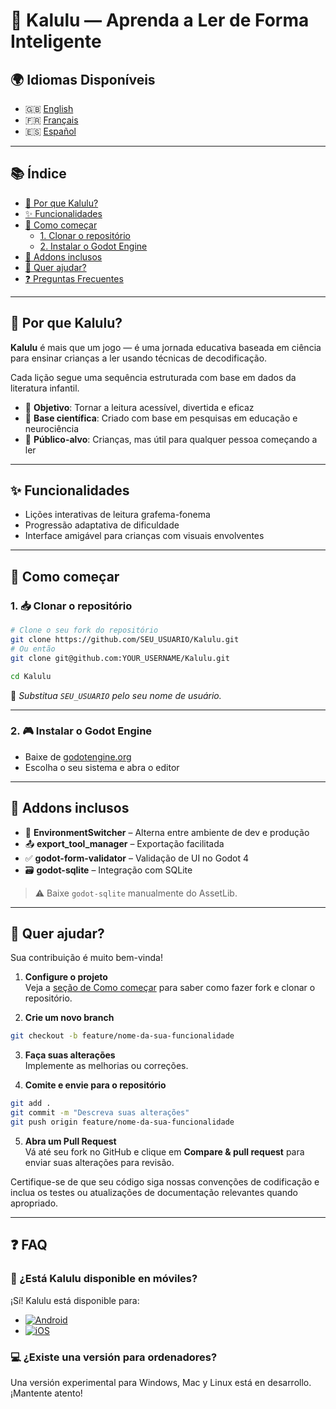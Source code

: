 # 📖 Kalulu — Aprenda a Ler de Forma Inteligente

## 🌍 Idiomas Disponíveis

- 🇬🇧 [English](README.md)
- 🇫🇷 [Français](README.fr.md)
- 🇪🇸 [Español](README.es.md)

---

## 📚 Índice

- [🧠 Por que Kalulu?](#por-que-kalulu)
- [✨ Funcionalidades](#funcionalidades)
- [🚀 Como começar](#como-começar)
  - [1. Clonar o repositório](#1-clonar-o-repositório)
  - [2. Instalar o Godot Engine](#2-instalar-o-godot-engine)
- [🧩 Addons inclusos](#-addons-inclusos)
- [🤝 Quer ajudar?](#-quer-ajudar-)
- [❓ Preguntas Frecuentes](#faq)

---

## 🧠 Por que Kalulu?

**Kalulu** é mais que um jogo — é uma jornada educativa baseada em ciência para ensinar crianças a ler usando técnicas de decodificação.

Cada lição segue uma sequência estruturada com base em dados da literatura infantil.

- 🎯 **Objetivo**: Tornar a leitura acessível, divertida e eficaz  
- 🌟 **Base científica**: Criado com base em pesquisas em educação e neurociência  
- 👶 **Público-alvo**: Crianças, mas útil para qualquer pessoa começando a ler

---

## ✨ Funcionalidades

- Lições interativas de leitura grafema-fonema
- Progressão adaptativa de dificuldade
- Interface amigável para crianças com visuais envolventes

---

## 🚀 Como começar

### 1. 📥 Clonar o repositório

```bash
# Clone o seu fork do repositório
git clone https://github.com/SEU_USUARIO/Kalulu.git
# Ou então
git clone git@github.com:YOUR_USERNAME/Kalulu.git

cd Kalulu
```

🔁 _Substitua `SEU_USUARIO` pelo seu nome de usuário._

---

### 2. 🎮 Instalar o Godot Engine

- Baixe de [godotengine.org](https://godotengine.org/)
- Escolha o seu sistema e abra o editor

---

## 🧩 Addons inclusos

- 🔄 **EnvironmentSwitcher** – Alterna entre ambiente de dev e produção
- 📤 **export_tool_manager** – Exportação facilitada
- ✅ **godot-form-validator** – Validação de UI no Godot 4
- 🗃️ **godot-sqlite** – Integração com SQLite

> ⚠️ Baixe `godot-sqlite` manualmente do AssetLib.

---

## 🤝 Quer ajudar?

Sua contribuição é muito bem-vinda!

1. **Configure o projeto**  
   Veja a [seção de Como começar](#como-começar) para saber como fazer fork e clonar o repositório.

2. **Crie um novo branch**
```bash
git checkout -b feature/nome-da-sua-funcionalidade
```

3. **Faça suas alterações**  
   Implemente as melhorias ou correções.

4. **Comite e envie para o repositório**
```bash
git add .
git commit -m "Descreva suas alterações"
git push origin feature/nome-da-sua-funcionalidade
```

5. **Abra um Pull Request**  
   Vá até seu fork no GitHub e clique em **Compare & pull request** para enviar suas alterações para revisão.

Certifique-se de que seu código siga nossas convenções de codificação e inclua os testes ou atualizações de documentação relevantes quando apropriado.

---

## ❓ FAQ

### 📱 ¿Está Kalulu disponible en móviles?

¡Sí! Kalulu está disponible para:

- [![Android](https://img.shields.io/badge/PlayStore-Kalulu-green?logo=google-play)](https://play.google.com/store/apps/details?id=org.godotengine.kalulu)
- [![iOS](https://img.shields.io/badge/AppStore-Kalulu-blue?logo=apple)](https://apps.apple.com/fr/app/kalulu-education/id1639075967)

### 💻 ¿Existe una versión para ordenadores?

Una versión experimental para Windows, Mac y Linux está en desarrollo. ¡Mantente atento!
